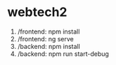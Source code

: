 # webtech2
 
 1. /frontend: npm install
 2. /frontend: ng serve
 3. /backend:  npm install
 4. /backend:  npm run start-debug